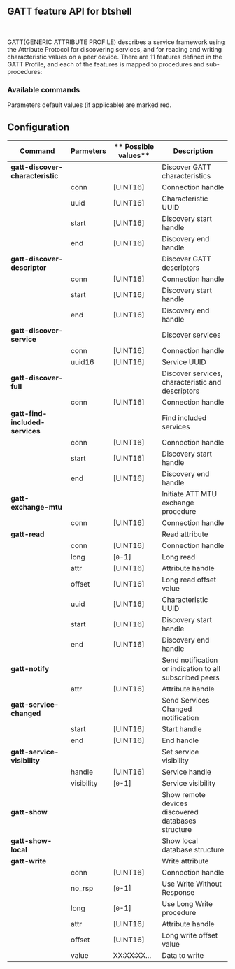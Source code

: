 ## GATT feature API for btshell

<br>

GATT(GENERIC ATTRIBUTE PROFILE) describes a service framework using the Attribute Protocol for discovering services, and for reading and writing characteristic values on a peer device. There are 11 features defined in the GATT Profile, and each of the features is mapped to procedures and sub-procedures: 

### Available commands

Parameters default values (if applicable) are marked red.

## Configuration

|**Command**  | **Parmeters**    | ** Possible values**      | **Description**                                            |
|-------------|------------------|---------------------------|------------------------------------------------------------|
|**gatt-discover-characteristic**||                          | Discover GATT characteristics                              |
|             |conn              | [UINT16]                  | Connection handle                                          |
|             |uuid              | [UINT16]                  | Characteristic UUID                                        |
|             |start             | [UINT16]                  | Discovery start handle                                     |
|             |end               | [UINT16]                  | Discovery end handle                                       |
|**gatt-discover-descriptor**|   |                           | Discover GATT descriptors                                  |
|             |conn              | [UINT16]                  | Connection handle                                          |
|             |start             | [UINT16]                  | Discovery start handle                                     |
|             |end               | [UINT16]                  | Discovery end handle                                       |
|**gatt-discover-service**|      |                           | Discover services                                          |
|             |conn              | [UINT16]                  | Connection handle                                          |
|             |uuid16            | [UINT16]                  | Service UUID                                               |
|**gatt-discover-full**|         |                           | Discover services, characteristic and descriptors          |
|             |conn              | [UINT16]                  | Connection handle                                          |
|**gatt-find-included-services**||                           | Find included services                                     |
|             |conn              | [UINT16]                  | Connection handle                                          |
|             |start             | [UINT16]                  | Discovery start handle                                     |
|             |end               | [UINT16]                  | Discovery end handle                                       |
|**gatt-exchange-mtu**|          |                           | Initiate ATT MTU exchange procedure                        |
|             |conn              | [UINT16]                  | Connection handle                                          |
|**gatt-read**      |            |                           | Read attribute                                             |
|             |conn              | [UINT16]                  | Connection handle                                          |
|             |long              | [`0`-1]                   | Long read                                                  |
|             |attr              | [UINT16]                  | Attribute handle                                           |
|             |offset            | [UINT16]                  | Long read offset value                                     |
|             |uuid              | [UINT16]                  | Characteristic UUID                                        |
|             |start             | [UINT16]                  | Discovery start handle                                     |
|             |end               | [UINT16]                  | Discovery end handle                                       |
|**gatt-notify**    |            |                           | Send notification or indication to all subscribed peers    |
|             |attr              | [UINT16]                  | Attribute handle                                           |
|**gatt-service-changed** |      |                           | Send Services Changed notification                         |
|             |start             | [UINT16]                  | Start handle                                               |
|             |end               | [UINT16]                  | End handle                                                 |
|**gatt-service-visibility** |   |                           | Set service visibility                                     |
|             |handle            | [UINT16]                  | Service handle                                             |
|             |visibility        | [`0`-1]                   | Service visibility                                         |
|**gatt-show**      |            |                           | Show remote devices discovered databases structure         |
|**gatt-show-local**     |       |                           | Show local database structure                              |
|**gatt-write**      |           |                           | Write attribute                                            |
|             |conn              | [UINT16]                  | Connection handle                                          |
|             |no_rsp            | [`0`-1]                   | Use Write Without Response                                 |
|             |long              | [`0`-1]                   | Use Long Write procedure                                   |
|             |attr              | [UINT16]                  | Attribute handle                                           |
|             |offset            | [UINT16]                  | Long write offset value                                    |
|             |value             | XX:XX:XX...               | Data to write                                              |
